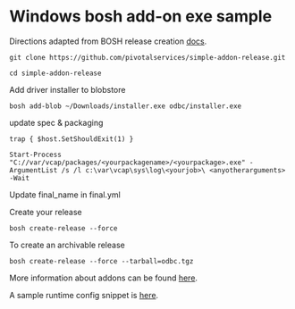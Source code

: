# Windows bosh add-on exe sample

Directions adapted from BOSH release creation [docs](http://bosh.io/docs/create-release.html#update-pkging-specs).

```git clone https://github.com/pivotalservices/simple-addon-release.git```


```cd simple-addon-release```

Add driver installer to blobstore

```bosh add-blob ~/Downloads/installer.exe odbc/installer.exe```

update spec & packaging

```$ErrorActionPreference = "Stop";
trap { $host.SetShouldExit(1) }

Start-Process "C://var/vcap/packages/<yourpackagename>/<yourpackage>.exe" -ArgumentList /s /l c:\var\vcap\sys\log\<yourjob>\ <anyotherarguments> -Wait
```

Update final_name in final.yml

Create your release

```bosh create-release --force```

To create an archivable release

```bosh create-release --force --tarball=odbc.tgz```


More information about addons can be found [here](https://bosh.io/docs/runtime-config.html#addons).

A sample runtime config snippet is [here](./runtime.yml.example).
